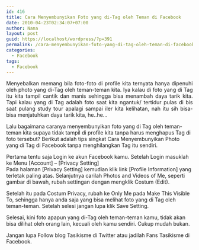 ```yaml
---
id: 416
title: Cara Menyembunyikan Foto yang di-Tag oleh Teman di Facebook
date: 2010-04-23T02:34:07+07:00
author: Nana
layout: post
guid: https://localhost/wordpress/?p=391
permalink: /cara-menyembunyikan-foto-yang-di-tag-oleh-teman-di-facebook/
categories:
  - Facebook
tags:
  - Facebook
---
```

<p style="text-align: justify;">
  Menyebalkan memang bila foto-foto di profile kita ternyata hanya dipenuhi oleh photo yang di-Tag oleh teman-teman kita. Iya kalau di foto yang di Tag itu kita tampil cantik dan manis sehingga bisa menambah daya tarik kita. Tapi kalau yang di Tag adalah foto saat kita ngantuk/ tertidur pulas di bis saat pulang study tour apalagi sampai iler kita kelihatan, nah itu sih bisa-bisa menjatuhkan daya tarik kita, he..he…
</p>

Lalu bagaimana caranya menyembunyikan foto yang di Tag oleh teman-teman kita supaya tidak tampil di profile kita tanpa harus menghapus Tag di foto tersebut? Berikut adalah tips singkat Cara Menyembunyikan Photo yang di Tag di Facebook tanpa menghilangkan Tag itu sendiri.

Pertama tentu saja Login ke akun Facebook kamu. Setelah Login masuklah ke Menu [Account] – [Privacy Setting]  
Pada halaman [Privacy Setting] kemudian klik link [Profile Information] yang terletak paling atas. Selanjutnya carilah Photos and Videos of Me, seperti gambar di bawah, rubah settingan dengan mengklik Costum (Edit).

Setelah itu pada Costum Privacy, rubah ke Only Me pada Make This Visible To, sehingga hanya anda saja yang bisa melihat foto yang di Tag oleh teman-teman. Setelah selesi jangan lupa klik Save Setting.

Selesai, kini foto apapun yang di-Tag oleh teman-teman kamu, tidak akan bisa dilihat oleh orang lain, kecuali oleh kamu sendiri. Cukup mudah bukan.

Jangan lupa Follow blog Tasikisme di Twitter atau jadilah Fans Tasikisme di Facebook.